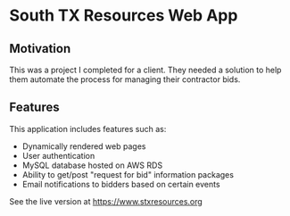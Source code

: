 # South TX Resources Web App

## Motivation
This was a project I completed for a client. They needed a solution to help them automate the process for managing their contractor bids. 

## Features
This application includes features such as:
<ul>
  <li>Dynamically rendered web pages</li>
  <li>User authentication</li>
  <li>MySQL database hosted on AWS RDS</li>
  <li>Ability to get/post "request for bid" information packages</li>
  <li>Email notifications to bidders based on certain events</li>
</ul>

See the live version at https://www.stxresources.org
